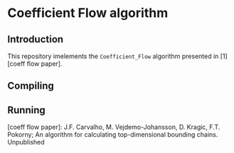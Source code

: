 # Coefficient Flow algorithm

## Introduction
This repository imelements the `Coefficient_Flow` algorithm presented in [1][coeff flow paper].

## Compiling

## Running



[coeff flow paper]: J.F. Carvalho, M. Vejdemo-Johansson, D. Kragic, F.T. Pokorny; An algorithm for calculating top-dimensional bounding chains. Unpublished
